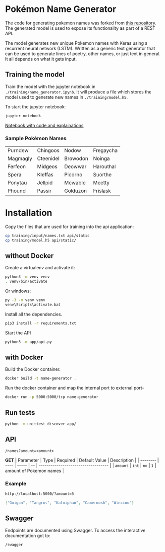 # Pokémon Name Generator

The code for generating pokemon names was forked from [this repository](https://github.com/simon-larsson/pokemon-name-generator). The generated model is used to expose its functionality as part of a REST API.

The model generates new unique Pokemon names with Keras using a recurrent neural network (LSTM). Written as a generic text generator that can be used to generate lines of poetry, other names, or just text in general. It all depends on what it gets input.

## Training the model

Train the model with the jupyter notebook in `./training/name_generator.ipynb`. It will produce a file which stores the model used to generate new names in `./training/model.h5`.

To start the jupyter notebook:

```bash
jupyter notebook
```

[Notebook with code and explainations](https://github.com/PokeMate/name-generator/blob/master/training/name_generator.ipynb)

### Sample Pokémon Names

|          |           |          |           |
| -------- | --------- | -------- | --------- |
| Purndew  | Chingoos  | Nodow    | Fregaycha |
| Magmagly | Cteenidel | Browodon | Noinga    |
| Ferfeon  | Midgeos   | Deowwar  | Harouthal |
| Spera    | Kleffas   | Picorno  | Suorthe   |
| Ponytau  | Jellpid   | Mewable  | Meetty    |
| Phound   | Passir    | Golduzon | Frislask  |

# Installation

Copy the files that are used for training into the api application:

```bash
cp training/input/names.txt api/static
cp training/model.h5 api/static/
```

## without Docker

Create a virtualenv and activate it:

```bash
python3 -m venv venv
. venv/bin/activate
```

Or windows:

```bash
py -3 -m venv venv
venv\Scripts\activate.bat
```

Install all the dependencies.

```bash
pip3 install -r requirements.txt
```

Start the API

```bash
python3 -m app/api.py
```

## with Docker

Build the Docker container.

```bash
docker build -t name-generator .
```

Run the docker container and map the internal port to external port-

```bash
docker run -p 5000:5000/tcp name-generator
```

## Run tests

```bash
python -m unittest discover app/
```

## API

`/names?amount=<amount>`

**GET**
| Parameter | Type | Required | Default Value | Description |
| -------- | ---- | ----- | -- | ----------------------------------- |
| `amount` | `int` | `no` | `1` | amount of Pokemon names |

### Example

```bash
http://localhost:5000/?amount=5
```

```json
["Goigon", "Tangros", "Kalmiphan", "Camermosh", "Wincino"]
```

## Swagger

Endpoints are documented using Swagger. To access the interactive documentation got to:

`/swagger`

